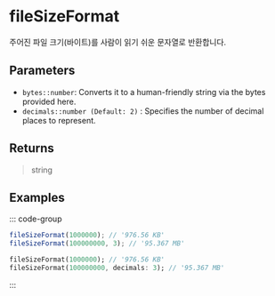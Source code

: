 # fileSizeFormat <Lang js dart />

주어진 파일 크기(바이트)를 사람이 읽기 쉬운 문자열로 반환합니다.

## Parameters

- `bytes::number`: Converts it to a human-friendly string via the bytes provided here.
- `decimals::number (Default: 2)` <DartNamed />: Specifies the number of decimal places to represent.

## Returns

> string

## Examples

::: code-group

```javascript [JavaScript]
fileSizeFormat(1000000); // '976.56 KB'
fileSizeFormat(100000000, 3); // '95.367 MB'
```

```dart [Dart]
fileSizeFormat(1000000); // '976.56 KB'
fileSizeFormat(100000000, decimals: 3); // '95.367 MB'
```

:::
